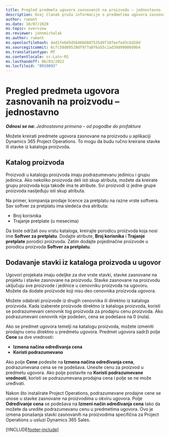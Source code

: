 ```yaml
---
title: Pregled predmeta ugovora zasnovanih na proizvodu – jednostavno
description: Ovaj članak pruža informacije o predmetima ugovora zasnovanim na proizvodu.
author: rumant
ms.date: 10/07/2020
ms.topic: overview
ms.reviewer: johnmichalak
ms.author: rumant
ms.openlocfilehash: 4ad1fe6d5d56468d887535ddf107eefed3cbd28d
ms.sourcegitcommit: 6cfc50d89528df977a8f6a55c1ad39d99800d9b4
ms.translationtype: MT
ms.contentlocale: sr-Latn-RS
ms.lasthandoff: 06/03/2022
ms.locfileid: "8919893"
---
```

# <a name="product-based-contract-lines-overview---lite"></a>Pregled predmeta ugovora zasnovanih na proizvodu – jednostavno

_**Odnosi se na:** Jednostavna primena – od pogodbe do profakture_

Možete kreirati predmete ugovora zasnovane na proizvodu u aplikaciji Dynamics 365 Project Operations. To mogu da budu ručno kreirane stavke ili stavke iz kataloga proizvoda.

## <a name="product-catalog"></a>Katalog proizvoda

Proizvodi u katalogu proizvoda imaju podrazumevanu jedinicu i grupu jedinica. Ako nekoliko proizvoda deli isti skup atributa, možete da kreirate grupu proizvoda koja takođe ima te atribute. Svi proizvodi iz jedne grupe proizvoda nasljeđuju isti skup atributa.

Na primer, kompanija prodaje licence za pretplatu na razne vrste softvera. Sav softver za pretplatu ima sledeća dva atributa:

- Broj korisnika
- Trajanje pretplate (u mesecima)

Da biste održali ovu vrstu kataloga, kreirajte porodicu proizvoda koja nosi ime **Softver za pretplatu**. Dodajte atribute, **Broj korisnika** i **Trajanje pretplate** porodici proizvoda. Zatim dodajte pojedinačne proizvode u porodicu proizvoda **Softver za pretplatu**.

## <a name="add-product-catalog-items-to-a-project-contract"></a>Dodavanje stavki iz kataloga proizvoda u ugovor

Ugovori projekata imaju odeljke za dve vrste stavki, stavke zasnovane na projektu i stavke zasnovane na proizvodu. Stavke zasnovane na proizvodu uključuju sve proizvode i jedinice u cenovniku proizvoda na ugovoru. Možete da dodate proizvode koji nisu deo cenovnika proizvoda ugovora.

Možete odabrati proizvode iz drugih cenovnika ili direktno iz kataloga proizvoda. Kada izaberete proizvode direktno iz kataloga proizvoda, koristi se podrazumevani cenovnik tog proizvoda za prodajnu cenu proizvoda. Ako podrazumevani cenovnik nije podešen, cena se podešava na 0 (nula).

Ako se predmet ugovora temelji na katalogu proizvoda, možete izmeniti prodajnu cenu direktno u predmetu ugovora. Predmet ugovora sadrži polje **Cene** sa dve vrednosti:

- **Izmena načina određivanja cena**
- **Koristi podrazumevano**

Ako polje **Cene** podesite na **Izmena načina određivanja cena**, podrazumevana cena se ne podešava. Unesite cenu za proizvod u predmetu ugovora. Ako polje postavite na **Koristi podrazumevane vrednosti**, koristi se podrazumevana prodajna cena i polje se ne može uređivati.

Nakon što instalirate Project Operations, podrazumevane prodajne cene se unose u stavke zasnovane na proizvodima u okviru ugovora. Polje **Određivanje cena** se podešava na **Izmeni način određivanja cena** tako da možete da uredite podrazumevanu cenu u predmetima ugovora. Ovo je izmena ponašanja stavki zasnovanih na proizvodima specifična za Project Operations u usluzi Dynamics 365 Sales.


[!INCLUDE[footer-include](../../includes/footer-banner.md)]